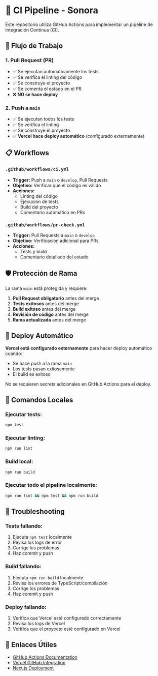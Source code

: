 # 🚀 CI Pipeline - Sonora

Este repositorio utiliza GitHub Actions para implementar un pipeline de Integración Continua (CI).

## 🔄 Flujo de Trabajo

### 1. **Pull Request (PR)**
- ✅ Se ejecutan automáticamente los tests
- ✅ Se verifica el linting del código
- ✅ Se construye el proyecto
- ✅ Se comenta el estado en el PR
- ❌ **NO se hace deploy**

### 2. **Push a `main`**
- ✅ Se ejecutan todos los tests
- ✅ Se verifica el linting
- ✅ Se construye el proyecto
- ✅ **Vercel hace deploy automático** (configurado externamente)

## 📋 Workflows

### `.github/workflows/ci.yml`
- **Trigger:** Push a `main` o `develop`, Pull Requests
- **Objetivo:** Verificar que el código es válido
- **Acciones:**
  - Linting del código
  - Ejecución de tests
  - Build del proyecto
  - Comentario automático en PRs

### `.github/workflows/pr-check.yml`
- **Trigger:** Pull Requests a `main` o `develop`
- **Objetivo:** Verificación adicional para PRs
- **Acciones:**
  - Tests y build
  - Comentario detallado del estado

## 🛡️ Protección de Rama

La rama `main` está protegida y requiere:

1. **Pull Request obligatorio** antes del merge
2. **Tests exitosos** antes del merge
3. **Build exitoso** antes del merge
4. **Revisión de código** antes del merge
5. **Rama actualizada** antes del merge

## 🚀 Deploy Automático

**Vercel está configurado externamente** para hacer deploy automático cuando:
- Se hace push a la rama `main`
- Los tests pasan exitosamente
- El build es exitoso

No se requieren secrets adicionales en GitHub Actions para el deploy.

## 📝 Comandos Locales

### Ejecutar tests:
```bash
npm test
```

### Ejecutar linting:
```bash
npm run lint
```

### Build local:
```bash
npm run build
```

### Ejecutar todo el pipeline localmente:
```bash
npm run lint && npm test && npm run build
```

## 🚨 Troubleshooting

### Tests fallando:
1. Ejecuta `npm test` localmente
2. Revisa los logs de error
3. Corrige los problemas
4. Haz commit y push

### Build fallando:
1. Ejecuta `npm run build` localmente
2. Revisa los errores de TypeScript/compilación
3. Corrige los problemas
4. Haz commit y push

### Deploy fallando:
1. Verifica que Vercel esté configurado correctamente
2. Revisa los logs de Vercel
3. Verifica que el proyecto esté configurado en Vercel

## 🔗 Enlaces Útiles

- [GitHub Actions Documentation](https://docs.github.com/en/actions)
- [Vercel GitHub Integration](https://vercel.com/docs/git/vercel-for-github)
- [Next.js Deployment](https://nextjs.org/docs/deployment)
